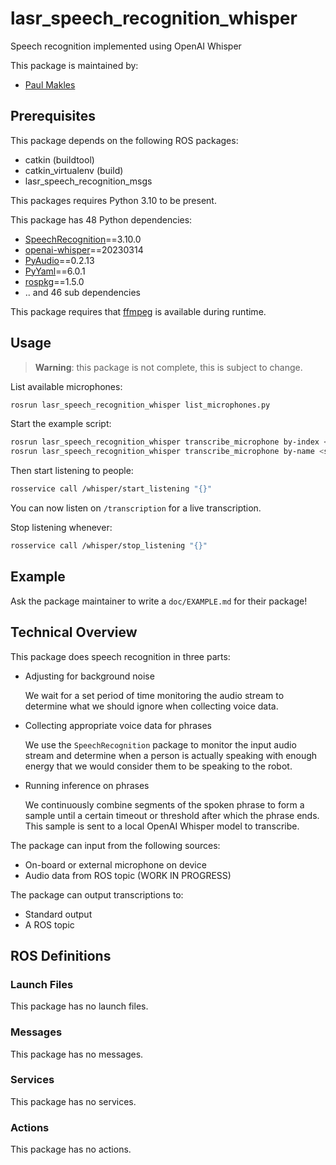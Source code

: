 # lasr_speech_recognition_whisper

Speech recognition implemented using OpenAI Whisper

This package is maintained by:

- [Paul Makles](mailto:me@insrt.uk)

## Prerequisites

This package depends on the following ROS packages:

- catkin (buildtool)
- catkin_virtualenv (build)
- lasr_speech_recognition_msgs

This packages requires Python 3.10 to be present.

This package has 48 Python dependencies:

- [SpeechRecognition](https://pypi.org/project/SpeechRecognition)==3.10.0
- [openai-whisper](https://pypi.org/project/openai-whisper)==20230314
- [PyAudio](https://pypi.org/project/PyAudio)==0.2.13
- [PyYaml](https://pypi.org/project/PyYaml)==6.0.1
- [rospkg](https://pypi.org/project/rospkg)==1.5.0
- .. and 46 sub dependencies

This package requires that [ffmpeg](https://ffmpeg.org/) is available during runtime.

## Usage

> **Warning**: this package is not complete, this is subject to change.

List available microphones:

```bash
rosrun lasr_speech_recognition_whisper list_microphones.py
```

Start the example script:

```bash
rosrun lasr_speech_recognition_whisper transcribe_microphone by-index <microphone_index>
rosrun lasr_speech_recognition_whisper transcribe_microphone by-name <substring_of_name>
```

Then start listening to people:

```bash
rosservice call /whisper/start_listening "{}"
```

You can now listen on `/transcription` for a live transcription.

Stop listening whenever:

```bash
rosservice call /whisper/stop_listening "{}"
```

## Example

Ask the package maintainer to write a `doc/EXAMPLE.md` for their package!

## Technical Overview

This package does speech recognition in three parts:

- Adjusting for background noise

  We wait for a set period of time monitoring the audio stream to determine what we should ignore when collecting voice data.

- Collecting appropriate voice data for phrases

  We use the `SpeechRecognition` package to monitor the input audio stream and determine when a person is actually speaking with enough energy that we would consider them to be speaking to the robot.

- Running inference on phrases

  We continuously combine segments of the spoken phrase to form a sample until a certain timeout or threshold after which the phrase ends. This sample is sent to a local OpenAI Whisper model to transcribe.

The package can input from the following sources:

- On-board or external microphone on device
- Audio data from ROS topic (WORK IN PROGRESS)

The package can output transcriptions to:

- Standard output
- A ROS topic

## ROS Definitions

### Launch Files

This package has no launch files.

### Messages

This package has no messages.

### Services

This package has no services.

### Actions

This package has no actions.
